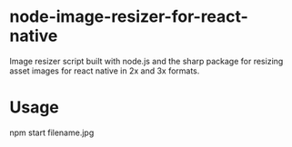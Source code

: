 # node-image-resizer-for-react-native
Image resizer script built with node.js and the sharp package for resizing asset images for react native in 2x and 3x formats.

# Usage
npm start filename.jpg